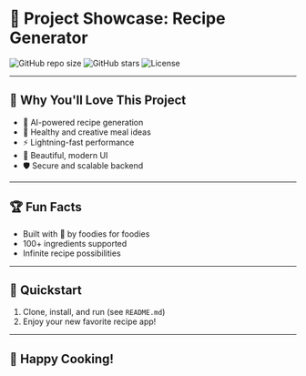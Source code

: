 # 🌟 Project Showcase: Recipe Generator

![GitHub repo size](https://img.shields.io/github/repo-size/yourusername/Recipe-Generator)
![GitHub stars](https://img.shields.io/github/stars/yourusername/Recipe-Generator?style=social)
![License](https://img.shields.io/badge/license-MIT-green)

---

## 🎉 Why You'll Love This Project
- 🍔 AI-powered recipe generation
- 🥗 Healthy and creative meal ideas
- ⚡ Lightning-fast performance
- 🎨 Beautiful, modern UI
- 🛡️ Secure and scalable backend

---

## 🏆 Fun Facts
- Built with 💖 by foodies for foodies
- 100+ ingredients supported
- Infinite recipe possibilities

---

## 🚀 Quickstart
1. Clone, install, and run (see `README.md`)
2. Enjoy your new favorite recipe app!

---

## 🥳 Happy Cooking! 